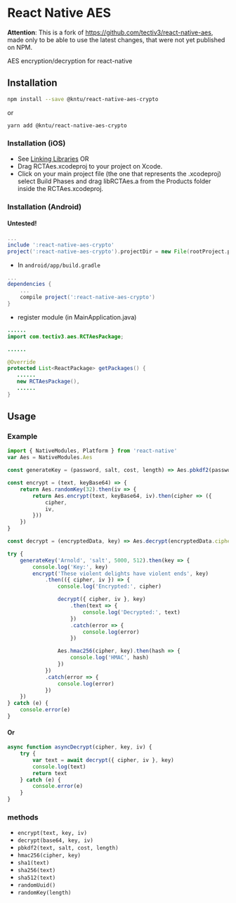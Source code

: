 # React Native AES

**Attention**: This is a fork of https://github.com/tectiv3/react-native-aes, made only to be able to use the latest changes, that were not yet published on NPM.

AES encryption/decryption for react-native

## Installation

```sh
npm install --save @kntu/react-native-aes-crypto
```

or

```sh
yarn add @kntu/react-native-aes-crypto
```

### Installation (iOS)

-   See [Linking Libraries](http://facebook.github.io/react-native/docs/linking-libraries-ios.html) OR
-   Drag RCTAes.xcodeproj to your project on Xcode.
-   Click on your main project file (the one that represents the .xcodeproj) select Build Phases and drag libRCTAes.a from the Products folder inside the RCTAes.xcodeproj.

### Installation (Android)

#### Untested!

```gradle
...
include ':react-native-aes-crypto'
project(':react-native-aes-crypto').projectDir = new File(rootProject.projectDir, '../node_modules/react-native-aes-crypto/android')
```

-   In `android/app/build.gradle`

```gradle
...
dependencies {
    ...
    compile project(':react-native-aes-crypto')
}
```

-   register module (in MainApplication.java)

```java
......
import com.tectiv3.aes.RCTAesPackage;

......

@Override
protected List<ReactPackage> getPackages() {
   ......
   new RCTAesPackage(),
   ......
}
```

## Usage

### Example

```js
import { NativeModules, Platform } from 'react-native'
var Aes = NativeModules.Aes

const generateKey = (password, salt, cost, length) => Aes.pbkdf2(password, salt, cost, length)

const encrypt = (text, keyBase64) => {
    return Aes.randomKey(32).then(iv => {
        return Aes.encrypt(text, keyBase64, iv).then(cipher => ({
            cipher,
            iv,
        }))
    })
}

const decrypt = (encryptedData, key) => Aes.decrypt(encryptedData.cipher, key, encryptedData.iv)

try {
    generateKey('Arnold', 'salt', 5000, 512).then(key => {
        console.log('Key:', key)
        encrypt('These violent delights have violent ends', key)
            .then(({ cipher, iv }) => {
                console.log('Encrypted:', cipher)

                decrypt({ cipher, iv }, key)
                    .then(text => {
                        console.log('Decrypted:', text)
                    })
                    .catch(error => {
                        console.log(error)
                    })

                Aes.hmac256(cipher, key).then(hash => {
                    console.log('HMAC', hash)
                })
            })
            .catch(error => {
                console.log(error)
            })
    })
} catch (e) {
    console.error(e)
}
```

#### Or

```js
async function asyncDecrypt(cipher, key, iv) {
    try {
        var text = await decrypt({ cipher, iv }, key)
        console.log(text)
        return text
    } catch (e) {
        console.error(e)
    }
}
```

### methods

-   `encrypt(text, key, iv)`
-   `decrypt(base64, key, iv)`
-   `pbkdf2(text, salt, cost, length)`
-   `hmac256(cipher, key)`
-   `sha1(text)`
-   `sha256(text)`
-   `sha512(text)`
-   `randomUuid()`
-   `randomKey(length)`
